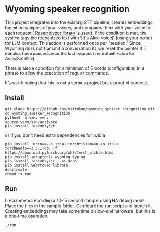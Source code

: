 # Wyoming speaker recognition
This project integrates into the existing STT pipeline, creates embeddings based on samples of your voices, and compares them with your voice for each request ( [Resemblyzer library](https://github.com/resemble-ai/Resemblyzer ) is used). If the condition is met, the system tags the recognized text with '[it's Alice voice]' (using your name) for LLM context. This action is performed once per "session." Since Wyoming does not transmit a conversation ID, we reset the pointer if 5 minutes have passed since the last request (the default value for AssistSatellite).

There is also a condition for a minimum of 5 words (configurable) in a phrase to allow the execution of regular commands.

It’s worth noting that this is not a serious project but a proof of concept.

## Install
```
git clone https://github.com/mitrokun/wyoming_speaker_recognition.git
cd wyoming_speaker_recognition
python3 -m venv venv
source venv/bin/activate
pip install resemblyzer
```
or if you don't need extra dependencies for nvidia
```
pip install torch==2.3.1+cpu torchvision==0.18.1+cpu torchaudio==2.3.1+cpu -f https://download.pytorch.org/whl/torch_stable.html
pip install setuptools wyoming typing
pip install resemblyzer --no-deps
pip install webrtcvad librosa
deactivate
chmod +x run
```
## Run

I recommend recording a 10-15 second sample using HA debug mode. Place the files in the sample folder. Configure the run script and launch it. Creating embeddings may take some time on low-end hardware, but this is a one-time operation.
```
./run

```
